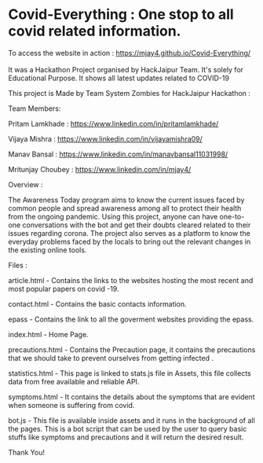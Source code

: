 # Covid-Everything : One stop to all covid related information. 

To access the website in action : https://mjay4.github.io/Covid-Everything/
<br><br>
It was a Hackathon Project organised by HackJaipur Team. It's solely for Educational Purpose. It shows all latest updates related to COVID-19

This project is Made by Team System Zombies for HackJaipur Hackathon :

Team Members:

Pritam Lamkhade : https://www.linkedin.com/in/pritamlamkhade/ 

Vijaya Mishra : https://www.linkedin.com/in/vijayamishra09/

Manav Bansal : https://www.linkedin.com/in/manavbansal11031998/ 

Mritunjay Choubey : https://www.linkedin.com/in/mjay4/

Overview :

The Awareness Today program aims to know the current issues faced by common people and spread awareness among all to protect their health from the ongoing pandemic. Using this project, anyone can have one-to-one conversations with the bot and get their doubts cleared related to their issues regarding corona. The project also serves as a platform to know the everyday problems faced by the locals to bring out the relevant changes in the existing online tools.

Files :

article.html - Contains the links to the websites hosting the most recent and most popular papers on covid -19.

contact.html - Contains the basic contacts information.

epass - Contains the link to all the goverment websites providing the epass.

index.html - Home Page.

precautions.html - Contains the Precaution page, it contains the precautions that we should take to prevent ourselves from getting infected .

statistics.html - This page is linked to stats.js file in Assets, this file collects data from free available and reliable API.

symptoms.html - It contains the details about the symptoms that are evident when someone is suffering from covid.

bot.js - This file is available inside assets and it runs in the background of all the pages. This is a bot script that can be used by the user to query basic stuffs like symptoms and precautions and it will return the desired result.

Thank You!
